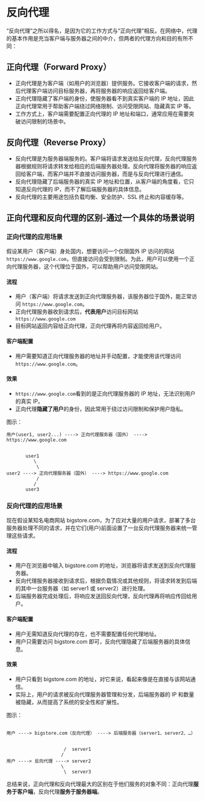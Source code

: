 # 反向代理

“反向代理”之所以得名，是因为它的工作方式与“正向代理”相反。在网络中，代理的基本作用是充当客户端与服务器之间的中介，但两者的代理方向和目的有所不同：

## 正向代理（Forward Proxy）

- 正向代理是为客户端（如用户的浏览器）提供服务。它接收客户端的请求，然后代理客户端访问目标服务器，再将服务器的响应返回给客户端。
- 正向代理隐藏了客户端的身份，使服务器看不到真实客户端的 IP 地址，因此正向代理常用于帮助客户端绕过网络限制、访问受限网站、隐藏真实 IP 等。
- 工作方式上，客户端需要配置正向代理的 IP 地址和端口，通常应用在需要突破访问限制的场景中。

## 反向代理（Reverse Proxy）

- 反向代理是为服务器端服务的。客户端将请求发送给反向代理，反向代理服务器根据规则将请求转发给相应的后端服务器处理。反向代理将服务器的响应返回给客户端，而客户端并不直接访问服务器，而是与反向代理进行通信。
- 反向代理隐藏了后端服务器的真实 IP 地址和位置，从客户端的角度看，它只知道反向代理的 IP，而不了解后端服务器的具体信息。
- 反向代理的主要用途包括负载均衡、安全防护、SSL 终止和内容缓存等。

## 正向代理和反向代理的区别-通过一个具体的场景说明

### 正向代理的应用场景

假设某用户（客户端）身处国内，想要访问一个仅限国外 IP 访问的网站 `https://www.google.com`，但直接访问会受到限制。为此，用户可以使用一个正向代理服务器，这个代理位于国外，可以帮助用户访问受限网站。

#### 流程

- 用户（客户端）将请求发送到正向代理服务器，该服务器位于国外，能正常访问 `https://www.google.com`。
- 正向代理服务器收到请求后，**代表用户**访问目标网站 `https://www.google.com`
- 目标网站返回内容给正向代理，正向代理再将内容返回给用户。

#### 客户端配置

- 用户需要知道正向代理服务器的地址并手动配置，才能使用该代理访问 `https://www.google.com`。

#### 效果

- `https://www.google.com`看到的是正向代理服务器的 IP 地址，无法识别用户的真实 IP。
- 正向代理**隐藏了用户**的身份，因此常用于绕过访问限制和保护用户隐私。

图示：

```code
用户(user1, user2...) ----> 正向代理服务器（国外） ----> https://www.google.com


       user1
          \
           \
user2 ----> 正向代理服务器（国外） ----> https://www.google.com
           /
          /
       user3
```

### 反向代理的应用场景

现在假设某知名电商网站 bigstore.com，为了应对大量的用户请求，部署了多台服务器处理不同的请求，并在它们(用户)前面设置了一台反向代理服务器来统一管理这些请求。

#### 流程

- 用户在浏览器中输入 bigstore.com 的地址，浏览器将请求发送到反向代理服务器。
- 反向代理服务器接收到请求后，根据负载情况或其他规则，将请求转发到后端的其中一台服务器（如 server1 或 server2）进行处理。
- 后端服务器完成处理后，将响应发送回反向代理，反向代理再将响应传回给用户。

#### 客户端配置

- 用户无需知道反向代理的存在，也不需要配置任何代理地址。
- 用户只需要访问 bigstore.com 即可，反向代理隐藏了后端服务器的具体信息。

#### 效果

- 用户只看到 bigstore.com 的地址，对它来说，看起来像是在直接与该网站通信。
- 实际上，用户的请求被反向代理服务器管理和分发，后端服务器的 IP 和数量被隐藏，从而提高了系统的安全性和扩展性。

图示：

```code

用户 ----> bigstore.com（反向代理） ----> 后端服务器（server1、server2、…）


                     /  server1
                    /
用户 ----> 反向代理 ----> server2
                    \
                     \  server3
```

总结来说，正向代理和反向代理最大的区别在于他们服务的对象不同：正向代理**服务于客户端**，反向代理**服务于服务器端**。
